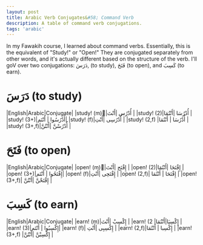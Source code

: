 ```yaml
---
layout: post
title: Arabic Verb Conjugates&#58; Command Verb
description: A table of command verb conjugations.
tags: 'arabic'
---
```


In my Fawakih course, I learned about command verbs. Essentially, this is the equivalent of "Study!" or "Open!"
They are conjugated separately from other words, and it's actually different based on the structure of the verb. I'll goV
over two conjugations:  دَرَسَ, (to study), فَتَحَ (to open), and كَسِبَ (to earn).

# دَرَسَ (to study)

|English|Arabic|Conjugate|
|study! (m)|ٌأُدْرُس  |أَنْتَ |
|study! (2)|أُدْرُسَا |أَنْتُمَا |
|study! (3+)|أُدْرُسُوا | أَنْتَم|
|study! (f)|أُدْرُسِى |أَنْتِ |
|study! (2,f) |أُدْرُسَا | أَنْتُمَا |
|study! (3+,f)|أُدْرُسْنَّ  |أَنْتُنَّ |

# فَتَحَ (to open)

|English|Arabic|Conjugate|
|open! (m)|ٌإِفْتَح |أَنْتَ |
|open! (2)|إِفْتَحَا |أَنْتُمَا |
|open! (3+)|إِفْتَحُوا | أَنْتَم|
|open! (f)|إِفْتَحِى  |أَنْتِ |
|open! (2,f)| إِفْتَحَا | أَنْتُمَا |
|open! (3+,f)| إِفْتَحْنَّ  |أَنْتُنَّ |

# كَسِبَ (to earn)

|English|Arabic|Conjugate|
|earn! (m)|إِكْسِبْ |أَنْتَ |
|earn! (2 |إِكْسِبَا|أَنْتُمَا |
|earn! (3)|إِكْسِبُوا | أَنْتَم|
|earn! (f)| إِكْسِبِى |أَنْتِ |
|earn! (2,f)|إِكْسِبا | أَنْتُمَا |
|earn! (3+,f) |إِكْسِبْنَّ |أَنْتُنَّ |
